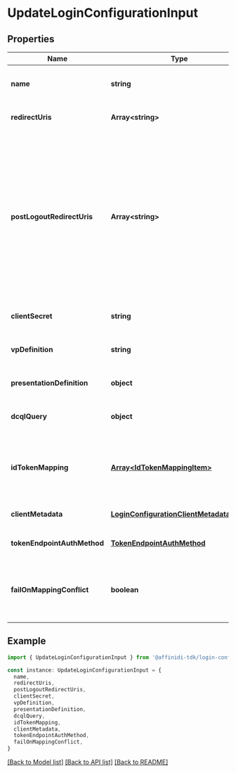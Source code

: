 # UpdateLoginConfigurationInput

## Properties

| Name                        | Type                                                                                  | Description                                                                                                                                                                                                      | Notes                             |
| --------------------------- | ------------------------------------------------------------------------------------- | ---------------------------------------------------------------------------------------------------------------------------------------------------------------------------------------------------------------- | --------------------------------- |
| **name**                    | **string**                                                                            | User defined login configuration name                                                                                                                                                                            | [optional] [default to undefined] |
| **redirectUris**            | **Array&lt;string&gt;**                                                               | OAuth 2.0 Redirect URIs                                                                                                                                                                                          | [optional] [default to undefined] |
| **postLogoutRedirectUris**  | **Array&lt;string&gt;**                                                               | Post Logout Redirect URIs, Used to redirect the user\&#39;s browser to a specified URL after the logout process is complete. Must match the domain, port, scheme of at least one of the registered redirect URIs | [optional] [default to undefined] |
| **clientSecret**            | **string**                                                                            | OAuth2 client secret                                                                                                                                                                                             | [optional] [default to undefined] |
| **vpDefinition**            | **string**                                                                            | VP definition in JSON stringify format                                                                                                                                                                           | [optional] [default to undefined] |
| **presentationDefinition**  | **object**                                                                            | Presentation Definition                                                                                                                                                                                          | [optional] [default to undefined] |
| **dcqlQuery**               | **object**                                                                            | DCQL query in JSON stringify format                                                                                                                                                                              | [optional] [default to undefined] |
| **idTokenMapping**          | [**Array&lt;IdTokenMappingItem&gt;**](IdTokenMappingItem.md)                          | Fields name/path mapping between the vp_token and the id_token                                                                                                                                                   | [optional] [default to undefined] |
| **clientMetadata**          | [**LoginConfigurationClientMetadataInput**](LoginConfigurationClientMetadataInput.md) |                                                                                                                                                                                                                  | [optional] [default to undefined] |
| **tokenEndpointAuthMethod** | [**TokenEndpointAuthMethod**](TokenEndpointAuthMethod.md)                             |                                                                                                                                                                                                                  | [optional] [default to undefined] |
| **failOnMappingConflict**   | **boolean**                                                                           | Interrupts login process if duplications of data fields names will be found                                                                                                                                      | [optional] [default to undefined] |

## Example

```typescript
import { UpdateLoginConfigurationInput } from '@affinidi-tdk/login-configuration-client'

const instance: UpdateLoginConfigurationInput = {
  name,
  redirectUris,
  postLogoutRedirectUris,
  clientSecret,
  vpDefinition,
  presentationDefinition,
  dcqlQuery,
  idTokenMapping,
  clientMetadata,
  tokenEndpointAuthMethod,
  failOnMappingConflict,
}
```

[[Back to Model list]](../README.md#documentation-for-models) [[Back to API list]](../README.md#documentation-for-api-endpoints) [[Back to README]](../README.md)
